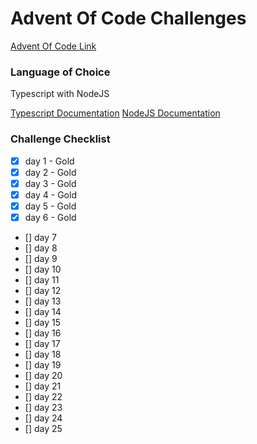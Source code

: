 # Advent Of Code Challenges

[Advent Of Code Link](https://adventofcode.com/)

### Language of Choice

Typescript with NodeJS

[Typescript Documentation](https://www.typescriptlang.org/docs/)
[NodeJS Documentation](https://nodejs.org/en/docs/)

### Challenge Checklist

- [x] day 1 - Gold
- [x] day 2 - Gold
- [x] day 3 - Gold
- [x] day 4 - Gold
- [x] day 5 - Gold
- [x] day 6 - Gold
- [] day 7
- [] day 8
- [] day 9
- [] day 10
- [] day 11
- [] day 12
- [] day 13
- [] day 14
- [] day 15
- [] day 16
- [] day 17
- [] day 18
- [] day 19
- [] day 20
- [] day 21
- [] day 22
- [] day 23
- [] day 24
- [] day 25
